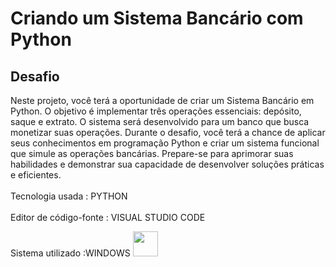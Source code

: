 # Criando um Sistema Bancário com Python

## Desafio

Neste projeto, você terá a oportunidade de criar um Sistema Bancário em Python. O objetivo é implementar três operações essenciais: depósito, saque e extrato. O sistema será desenvolvido para um banco que busca monetizar suas operações. Durante o desafio, você terá a chance de aplicar seus conhecimentos em programação Python e criar um sistema funcional que simule as operações bancárias. Prepare-se para aprimorar suas habilidades e demonstrar sua capacidade de desenvolver soluções práticas e eficientes.

<p> 
Tecnologia usada : PYTHON
  <img src="https://cdn3.iconfinder.com/data/icons/logos-and-brands-adobe/512/267_Python-512.png" width="17">
</p>

<p>
Editor de código-fonte : VISUAL STUDIO CODE 
    <img src = "https://scontent-gru2-2.xx.fbcdn.net/v/t39.30808-6/309415976_562523869007504_5851254829295611307_n.png?_nc_cat=111&ccb=1-7&_nc_sid=6ee11a&_nc_ohc=AFA0SzaBcAEQ7kNvgHP1aZw&_nc_ht=scontent-gru2-2.xx&_nc_gid=ARvouJV1LUKqQ3-3lLqnOu1&oh=00_AYAedmz6T5zPifSrHaam4TS-7zRAeoZpStSwjngXE8FmAg&oe=66FA8ECE" width = "17">
</p>

<p>
Sistema utilizado :WINDOWS 
<img src = "https://s2-techtudo.glbimg.com/rLHeLGo9MC-1NpXHtRlSepBILdE=/0x0:695x370/1000x0/smart/filters:strip_icc()/i.s3.glbimg.com/v1/AUTH_08fbf48bc0524877943fe86e43087e7a/internal_photos/bs/2021/g/G/FiyXuiSbmwFGp2WV3KuA/2014-09-30-windows-8-logo-wallpapers.png" width = "40">
</p>
